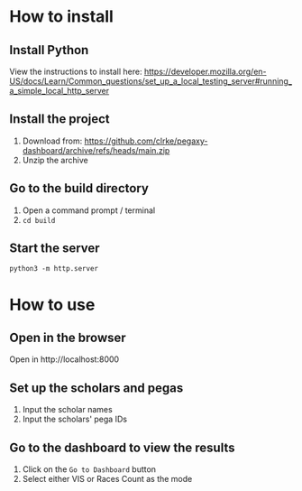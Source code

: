 # How to install

## Install Python

View the instructions to install here:
https://developer.mozilla.org/en-US/docs/Learn/Common_questions/set_up_a_local_testing_server#running_a_simple_local_http_server

## Install the project

1. Download from: https://github.com/clrke/pegaxy-dashboard/archive/refs/heads/main.zip
2. Unzip the archive

## Go to the build directory

1. Open a command prompt / terminal
2. `cd build`

## Start the server

`python3 -m http.server`

# How to use

## Open in the browser

Open in http://localhost:8000

## Set up the scholars and pegas

1. Input the scholar names
2. Input the scholars' pega IDs

## Go to the dashboard to view the results

1. Click on the `Go to Dashboard` button
2. Select either VIS or Races Count as the mode
